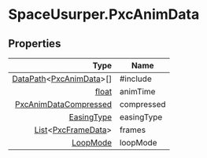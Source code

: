 # SpaceUsurper.PxcAnimData
## Properties
| Type | Name |
| ---: | ---- |
| [DataPath](SpaceUsurper.DataPath.md)&lt;[PxcAnimData](SpaceUsurper.PxcAnimData.md)&gt;[] | #include |
| [float](https://docs.microsoft.com/en-us/dotnet/api/system.single?view=netframework-4.5) | animTime |
| [PxcAnimDataCompressed](SpaceUsurper.PxcAnimDataCompressed.md) | compressed |
| [EasingType](SpaceUsurper.EasingType.md) | easingType |
| [List](https://docs.microsoft.com/en-us/dotnet/api/system.collections.generic.list-1?view=netframework-4.5)&lt;[PxcFrameData](SpaceUsurper.PxcFrameData.md)&gt; | frames |
| [LoopMode](SpaceUsurper.LoopMode.md) | loopMode |
